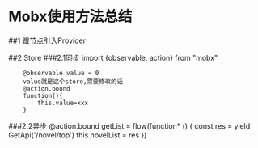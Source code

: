 Mobx使用方法总结
=====
 ##1 跟节点引入Provider
        
 ##2 Store
 ###2.1同步
        import {observable, action} from "mobx"
        
        @observable value = 0
        value就是这个store,需要修改的话
        @action.bound
        function(){
            this.value=xxx
        }
 ###2.2异步
        @action.bound
        getList = flow(function* () {
            const res = yield GetApi('/novel/top')
            this.novelList = res
        })